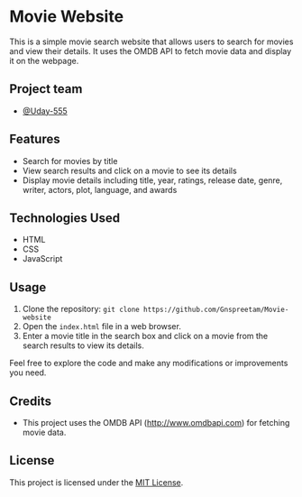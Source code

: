 # Movie Website

This is a simple movie search website that allows users to search for movies and view their details. It uses the OMDB API to fetch movie data and display it on the webpage.

## Project team
- [@Uday-555](https://github.com/Uday-555)

## Features

- Search for movies by title
- View search results and click on a movie to see its details
- Display movie details including title, year, ratings, release date, genre, writer, actors, plot, language, and awards

## Technologies Used

- HTML
- CSS
- JavaScript

## Usage

1. Clone the repository: `git clone https://github.com/Gnspreetam/Movie-website`
2. Open the `index.html` file in a web browser.
3. Enter a movie title in the search box and click on a movie from the search results to view its details.

Feel free to explore the code and make any modifications or improvements you need.

## Credits

- This project uses the OMDB API (http://www.omdbapi.com) for fetching movie data.

## License

This project is licensed under the [MIT License](LICENSE).
